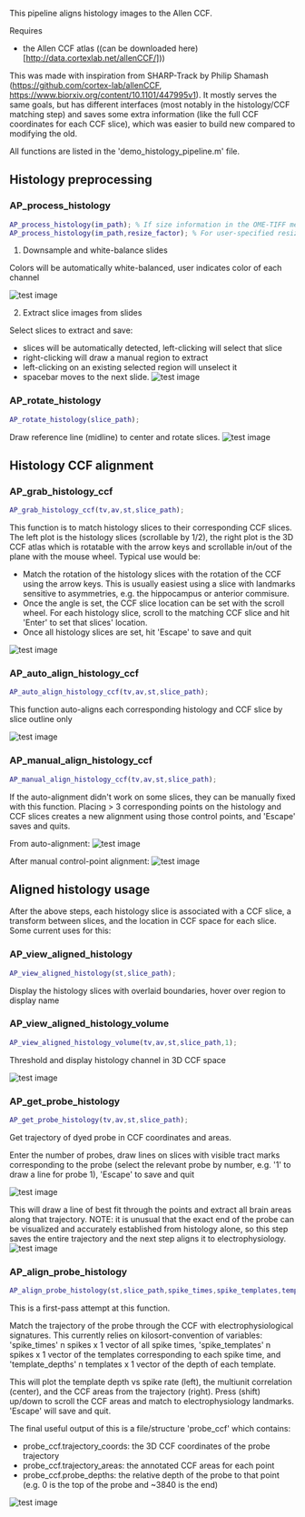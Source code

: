 This pipeline aligns histology images to the Allen CCF.

Requires 
- the Allen CCF atlas ((can be downloaded here) [http://data.cortexlab.net/allenCCF/]))

This was made with inspiration from SHARP-Track by Philip Shamash (https://github.com/cortex-lab/allenCCF, https://www.biorxiv.org/content/10.1101/447995v1). It mostly serves the same goals, but has different interfaces (most notably in the histology/CCF matching step) and saves some extra information (like the full CCF coordinates for each CCF slice), which was easier to build new compared to modifying the old.

All functions are listed in the 'demo_histology_pipeline.m' file.

## Histology preprocessing

### AP_process_histology
```matlab
AP_process_histology(im_path); % If size information in the OME-TIFF metadata, resize to CCF scale
AP_process_histology(im_path,resize_factor); % For user-specified resizing
```
1) Downsample and white-balance slides

Colors will be automatically white-balanced, user indicates color of each channel

![test image](https://github.com/petersaj/AP_scripts_cortexlab/blob/master/wiki/histology/AP_process_histology_1.png)

2) Extract slice images from slides

Select slices to extract and save: 
- slices will be automatically detected, left-clicking will select that slice
- right-clicking will draw a manual region to extract
- left-clicking on an existing selected region will unselect it
- spacebar moves to the next slide. 
![test image](https://github.com/petersaj/AP_scripts_cortexlab/blob/master/wiki/histology/AP_process_histology_2.png)

### AP_rotate_histology
```matlab
AP_rotate_histology(slice_path);
```

Draw reference line (midline) to center and rotate slices.
![test image](https://github.com/petersaj/AP_scripts_cortexlab/blob/master/wiki/histology/AP_rotate_histology.png)

## Histology CCF alignment

### AP_grab_histology_ccf
```matlab
AP_grab_histology_ccf(tv,av,st,slice_path);
```

This function is to match histology slices to their corresponding CCF slices. The left plot is the histology slices (scrollable by 1/2), the right plot is the 3D CCF atlas which is rotatable with the arrow keys and scrollable in/out of the plane with the mouse wheel. Typical use would be: 

- Match the rotation of the histology slices with the rotation of the CCF using the arrow keys. This is usually easiest using a slice with landmarks sensitive to asymmetries, e.g. the hippocampus or anterior commisure.
- Once the angle is set, the CCF slice location can be set with the scroll wheel. For each histology slice, scroll to the matching CCF slice and hit 'Enter' to set that slices' location.
- Once all histology slices are set, hit 'Escape' to save and quit

![test image](https://github.com/petersaj/AP_scripts_cortexlab/blob/master/wiki/histology/AP_grab_histology_ccf.png)

### AP_auto_align_histology_ccf
```matlab
AP_auto_align_histology_ccf(tv,av,st,slice_path);
```

This function auto-aligns each corresponding histology and CCF slice by slice outline only

![test image](https://github.com/petersaj/AP_scripts_cortexlab/blob/master/wiki/histology/AP_auto_align_histology_ccf.png)

### AP_manual_align_histology_ccf
```matlab
AP_manual_align_histology_ccf(tv,av,st,slice_path);
```

If the auto-alignment didn't work on some slices, they can be manually fixed with this function. Placing > 3 corresponding points on the histology and CCF slices creates a new alignment using those control points, and 'Escape' saves and quits.

From auto-alignment:
![test image](https://github.com/petersaj/AP_scripts_cortexlab/blob/master/wiki/histology/AP_manual_align_histology_ccf_1.png)

After manual control-point alignment: 
![test image](https://github.com/petersaj/AP_scripts_cortexlab/blob/master/wiki/histology/AP_manual_align_histology_ccf_2.png)

## Aligned histology usage

After the above steps, each histology slice is associated with a CCF slice, a transform between slices, and the location in CCF space for each slice. Some current uses for this: 

### AP_view_aligned_histology
```matlab
AP_view_aligned_histology(st,slice_path);
```
Display the histology slices with overlaid boundaries, hover over region to display name 

### AP_view_aligned_histology_volume
```matlab
AP_view_aligned_histology_volume(tv,av,st,slice_path,1);
```
Threshold and display histology channel in 3D CCF space

![test image](https://github.com/petersaj/AP_scripts_cortexlab/blob/master/wiki/histology/AP_view_aligned_histology_volume.png)

### AP_get_probe_histology
```matlab
AP_get_probe_histology(tv,av,st,slice_path);
```
Get trajectory of dyed probe in CCF coordinates and areas.

Enter the number of probes, draw lines on slices with visible tract marks corresponding to the probe (select the relevant probe by number, e.g. '1' to draw a line for probe 1), 'Escape' to save and quit

![test image](https://github.com/petersaj/AP_scripts_cortexlab/blob/master/wiki/histology/AP_get_probe_histology_1.png)

This will draw a line of best fit through the points and extract all brain areas along that trajectory. NOTE: it is unusual that the exact end of the probe can be visualized and accurately established from histology alone, so this step saves the entire trajectory and the next step aligns it to electrophysiology.
![test image](https://github.com/petersaj/AP_scripts_cortexlab/blob/master/wiki/histology/AP_get_probe_histology_2.png)

### AP_align_probe_histology
```matlab
AP_align_probe_histology(st,slice_path,spike_times,spike_templates,template_depths);
```
This is a first-pass attempt at this function.

Match the trajectory of the probe through the CCF with electrophysiological signatures. This currently relies on kilosort-convention of variables: 'spike_times' n spikes x 1 vector of all spike times, 'spike_templates' n spikes x 1 vector of the templates corresponding to each spike time, and 'template_depths' n templates x 1 vector of the depth of each template.

This will plot the template depth vs spike rate (left), the multiunit correlation (center), and the CCF areas from the trajectory (right). Press (shift) up/down to scroll the CCF areas and match to electrophysiology landmarks. 'Escape' will save and quit. 

The final useful output of this is a file/structure 'probe_ccf' which contains: 
- probe_ccf.trajectory_coords: the 3D CCF coordinates of the probe trajectory
- probe_ccf.trajectory_areas: the annotated CCF areas for each point
- probe_ccf.probe_depths: the relative depth of the probe to that point (e.g. 0 is the top of the probe and ~3840 is the end)

![test image](https://github.com/petersaj/AP_scripts_cortexlab/blob/master/wiki/histology/AP_align_probe_histology.png)
